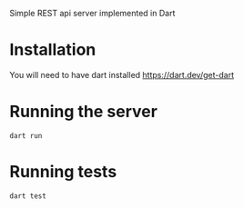 Simple REST api server implemented in Dart

# Installation

You will need to have dart installed https://dart.dev/get-dart

# Running the server

`dart run`

# Running tests

`dart test`
